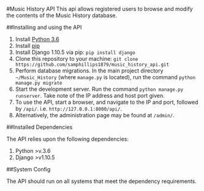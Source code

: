 #Music History API
This api allows registered users to browse and modify the contents of the Music History database.



##Installing and using the API

1. Install [Python 3.6](https://www.python.org/)
1. Install [pip](https://pip.pypa.io/en/stable/installing/)
1. Install Django 1.10.5 via pip: `pip install django`
1. Clone this repository to your machine: `git clone https://github.com/samphillips1879/music_history_api.git`
1. Perform database migrations. In the main project directory `~/Music_History` (where `manage.py` is located), run the command `python manage.py migrate`
1. Start the development server. Run the command `python manage.py runserver`. Take note of the IP address and host port given.
1. To use the API, start a browser, and navigate to the IP and port, followed by `/api/`. i.e. ```http://127.0.0.1:8000/api/```. 
2. Alternatively, the administration page may be found at  `/admin/`.


##Installed Dependencies 

The API relies upon the following dependencies:

1. Python >v.3.6
1. Django >v1.10.5

##System Config

The API should run on all systems that meet the dependency requirements.